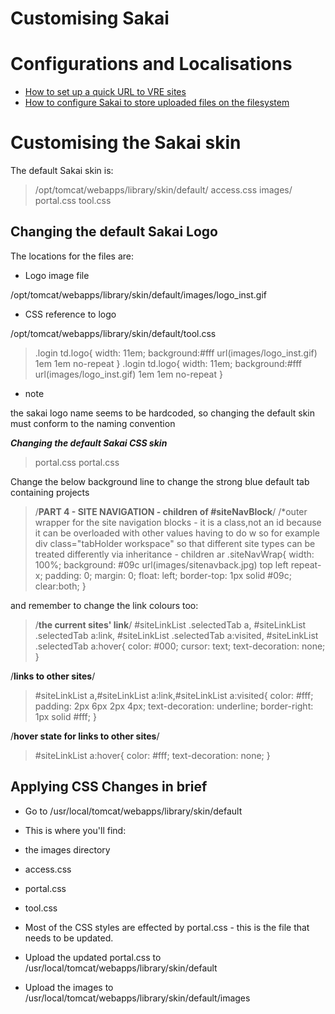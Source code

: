 # Customising Sakai

# Configurations and Localisations

- [How to set up a quick URL to VRE sites](quick-url-for-vre-sites.md)
- [How to configure Sakai to store uploaded files on the filesystem](store-files-on-filesystem.md)

# Customising the Sakai skin

The default Sakai skin is:

>  /opt/tomcat/webapps/library/skin/default/
>  access.css
>  images/
>  portal.css
>  tool.css

## Changing the default Sakai Logo

The locations for the files are:

- Logo image file

/opt/tomcat/webapps/library/skin/default/images/logo_inst.gif
- CSS reference to logo

/opt/tomcat/webapps/library/skin/default/tool.css


>  .login td.logo{
>         width: 11em;
>         background:#fff url(images/logo_inst.gif) 1em 1em no-repeat
>  }
>  .login td.logo{
>         width: 11em;
>         background:#fff url(images/logo_inst.gif) 1em 1em no-repeat
>  }

- note

the sakai logo name seems to be hardcoded, so changing the default skin must conform to the naming convention

***Changing the default Sakai CSS skin***

>  portal.css
>  portal.css

Change the below background line to change the strong blue default tab containing projects

>  /**PART 4 - SITE NAVIGATION - children of #siteNavBlock**/
>  /*outer wrapper for the site navigation blocks - it is a class,not an id because
>  it can be overloaded with other values  having to do w
>  so for example div class="tabHolder workspace" so that different site types can 
>  be treated differently via inheritance - children ar
>  .siteNavWrap{
>         width: 100%;
>         background: #09c url(images/sitenavback.jpg) top left repeat-x;
>         padding: 0;
>         margin: 0;
>         float: left;
>         border-top: 1px solid #09c;
>         clear:both;
>  }

and remember to change the link colours too:

>  /**the current sites' link**/
>  #siteLinkList .selectedTab a,
>         #siteLinkList .selectedTab a:link,
>         #siteLinkList .selectedTab a:visited,
>         #siteLinkList .selectedTab a:hover{
>         color: #000;
>         cursor: text;
>         text-decoration: none;
>  }

 /**links to other sites**/

>  #siteLinkList a,#siteLinkList a:link,#siteLinkList a:visited{
>         color: #fff;
>         padding: 2px 6px 2px 4px;
>         text-decoration: underline;
>         border-right: 1px solid #fff;
>  }

 /**hover state for links to other sites**/

>  #siteLinkList a:hover{
>         color: #fff;
>         text-decoration: none;
>  }

## Applying CSS Changes in brief

- Go to /usr/local/tomcat/webapps/library/skin/default
- This is where you'll find:
	
- the images directory
- access.css
- portal.css
- tool.css
- Most of the CSS styles are effected by portal.css - this is the file that needs to be updated.
- Upload the updated portal.css to /usr/local/tomcat/webapps/library/skin/default
- Upload the images to /usr/local/tomcat/webapps/library/skin/default/images
